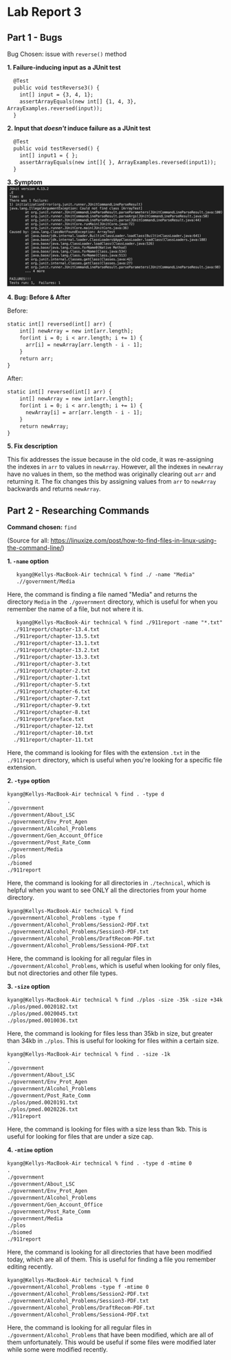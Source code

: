 # Lab Report 3
## Part 1 - Bugs
Bug Chosen: issue with `reverse()` method

**1. Failure-inducing input as a JUnit test**
```
  @Test
  public void testReverse3() {
    int[] input = {3, 4, 1};
    assertArrayEquals(new int[] {1, 4, 3}, ArrayExamples.reversed(input));
  }
```
**2. Input that *doesn't* induce failure as a JUnit test**
```
  @Test
  public void testReversed() {
    int[] input1 = { };
    assertArrayEquals(new int[]{ }, ArrayExamples.reversed(input1));
  }
```
**3. Symptom**
![Bug symptom](lab3Images/lab3JUnit.png)

**4. Bug: Before & After**

  Before:
  ```
  static int[] reversed(int[] arr) {
      int[] newArray = new int[arr.length];
      for(int i = 0; i < arr.length; i += 1) {
        arr[i] = newArray[arr.length - i - 1];
      }
      return arr;
  }
  ```
  After:
  ```
  static int[] reversed(int[] arr) {
      int[] newArray = new int[arr.length];
      for(int i = 0; i < arr.length; i += 1) {
        newArray[i] = arr[arr.length - i - 1];
      }
      return newArray;
  }
  ```
**5. Fix description**

This fix addresses the issue because in the old code, it was re-assigning the indexes in `arr` to values in `newArray`. However, all the indexes in `newArray` have no values in them, so the method was originally clearing out `arr` and returning it. The fix changes this by assigning values from `arr` to `newArray` backwards and returns `newArray`. 

## Part 2 - Researching Commands
**Command chosen:** `find`

(Source for all: https://linuxize.com/post/how-to-find-files-in-linux-using-the-command-line/)

**1. `-name` option**
```
   kyang@Kellys-MacBook-Air technical % find ./ -name "Media"
   .//government/Media
```
   Here, the command is finding a file named "Media" and returns the directory `Media` in the `./government` directory, which is useful for when you remember the name of a file, but not where it is.
```
   kyang@Kellys-MacBook-Air technical % find ./911report -name "*.txt" 
  ./911report/chapter-13.4.txt
  ./911report/chapter-13.5.txt
  ./911report/chapter-13.1.txt
  ./911report/chapter-13.2.txt
  ./911report/chapter-13.3.txt
  ./911report/chapter-3.txt
  ./911report/chapter-2.txt
  ./911report/chapter-1.txt
  ./911report/chapter-5.txt
  ./911report/chapter-6.txt
  ./911report/chapter-7.txt
  ./911report/chapter-9.txt
  ./911report/chapter-8.txt
  ./911report/preface.txt
  ./911report/chapter-12.txt
  ./911report/chapter-10.txt
  ./911report/chapter-11.txt
```
   Here, the command is looking for files with the extension `.txt` in the `./911report` directory, which is useful when you're looking for a specific file extension.

**2. `-type` option**
```
kyang@Kellys-MacBook-Air technical % find . -type d
.
./government
./government/About_LSC
./government/Env_Prot_Agen
./government/Alcohol_Problems
./government/Gen_Account_Office
./government/Post_Rate_Comm
./government/Media
./plos
./biomed
./911report
```
  Here, the command is looking for all directories in `./technical`, which is helpful when you want to see ONLY all the directories from your home directory.

```
kyang@Kellys-MacBook-Air technical % find ./government/Alcohol_Problems -type f
./government/Alcohol_Problems/Session2-PDF.txt
./government/Alcohol_Problems/Session3-PDF.txt
./government/Alcohol_Problems/DraftRecom-PDF.txt
./government/Alcohol_Problems/Session4-PDF.txt
```
  Here, the command is looking for all regular files in `./government/Alcohol_Problems`, which is useful when looking for only files, but not directories and other file types. 
  
**3. `-size` option**
```
kyang@Kellys-MacBook-Air technical % find ./plos -size -35k -size +34k
./plos/pmed.0020182.txt
./plos/pmed.0020045.txt
./plos/pmed.0010036.txt
```
  Here, the command is looking for files less than 35kb in size, but greater than 34kb in `./plos`. This is useful for looking for files within a certain size.

```
kyang@Kellys-MacBook-Air technical % find . -size -1k
.
./government
./government/About_LSC
./government/Env_Prot_Agen
./government/Alcohol_Problems
./government/Post_Rate_Comm
./plos/pmed.0020191.txt
./plos/pmed.0020226.txt
./911report
```
  Here, the command is looking for files with a size less than 1kb. This is useful for looking for files that are under a size cap. 
  
**4. `-mtime` option**
```
kyang@Kellys-MacBook-Air technical % find . -type d -mtime 0
.
./government
./government/About_LSC
./government/Env_Prot_Agen
./government/Alcohol_Problems
./government/Gen_Account_Office
./government/Post_Rate_Comm
./government/Media
./plos
./biomed
./911report
```
  Here, the command is looking for all directories that have been modified today, which are all of them. This is useful for finding a file you remember editing recently.

```
kyang@Kellys-MacBook-Air technical % find ./government/Alcohol_Problems -type f -mtime 0
./government/Alcohol_Problems/Session2-PDF.txt
./government/Alcohol_Problems/Session3-PDF.txt
./government/Alcohol_Problems/DraftRecom-PDF.txt
./government/Alcohol_Problems/Session4-PDF.txt
```
  Here, the command is looking for all regular files in `./government/Alcohol_Problems` that have been modified, which are all of them unfortunately. This would be useful if some files were modified later while some were modified recently. 
